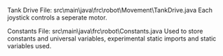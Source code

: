 Tank Drive File: src\main\java\frc\robot\Movement\TankDrive.java
Each joystick controls a seperate motor.

Constants File: src\main\java\frc\robot\Constants.java
Used to store constants and universal variables,
experimental static imports and static variables used.
